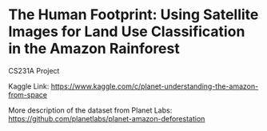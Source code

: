 # The Human Footprint: Using Satellite Images for Land Use Classification in the Amazon Rainforest

CS231A Project

Kaggle Link: https://www.kaggle.com/c/planet-understanding-the-amazon-from-space

More description of the dataset from Planet Labs: https://github.com/planetlabs/planet-amazon-deforestation
